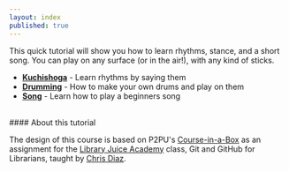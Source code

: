 ```yaml
---
layout: index
published: true
---
```

This quick tutorial will show you how to learn rhythms, stance, and a short song. You can play on any surface (or in the air!), with any kind of sticks.
* **[Kuchishoga](https://saltfie.github.io/intro-to-taiko/modules/kuchishoga/introduction/)** - Learn rhythms by saying them
* **[Drumming](https://saltfie.github.io/intro-to-taiko/modules/drumming/drums)** -  How to make your own drums and play on them
* **[Song](https://saltfie.github.io/intro-to-taiko/modules/song/renshu-kuchishoga)** - Learn how to play a beginners song

<br> 
#### About this tutorial

The design of this course is based on P2PU's [Course-in-a-Box](https://github.com/p2pu/course-in-a-box) as an assignment for the [Library Juice Academy](https://libraryjuiceacademy.com/) class, Git and GitHub for Librarians, taught by [Chris Diaz](https://chrisdaaz.github.io/).
